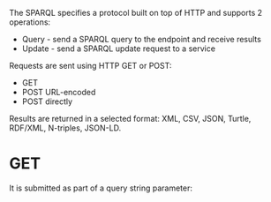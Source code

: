 The SPARQL specifies a protocol built on top of HTTP and supports 2 operations:
- Query - send a SPARQL query to the endpoint and receive results
- Update - send a SPARQL update request to a service


Requests are sent using HTTP GET or POST:
- GET
- POST URL-encoded
- POST directly

Results are returned in a selected format: XML, CSV, JSON, Turtle, RDF/XML, N-triples, JSON-LD.

# GET
It is submitted as part of a query string parameter:

